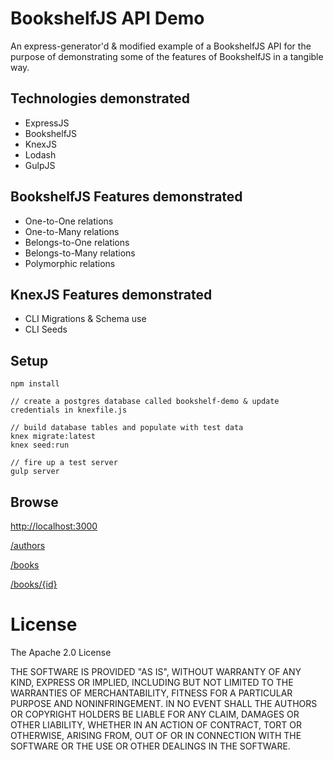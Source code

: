 # BookshelfJS API Demo
An express-generator'd & modified example of a BookshelfJS API for the purpose of demonstrating some of the features of BookshelfJS
in a tangible way.

## Technologies demonstrated ##
- ExpressJS
- BookshelfJS
- KnexJS
- Lodash
- GulpJS

## BookshelfJS Features demonstrated ##
- One-to-One relations
- One-to-Many relations
- Belongs-to-One relations
- Belongs-to-Many relations
- Polymorphic relations

## KnexJS Features demonstrated ##
- CLI Migrations & Schema use
- CLI Seeds

## Setup ##
    npm install
    
    // create a postgres database called bookshelf-demo & update credentials in knexfile.js
    
    // build database tables and populate with test data
    knex migrate:latest
    knex seed:run
    
    // fire up a test server
    gulp server 
    
## Browse ##
[http://localhost:3000](http://localhost:3000)

[/authors](http://localhost:3000/authors)

[/books](http://localhost:3000/books)

[/books/{id}](http://localhost:3000/books/1)




# License ##

The Apache 2.0 License

THE SOFTWARE IS PROVIDED "AS IS", WITHOUT WARRANTY OF ANY KIND, EXPRESS OR
IMPLIED, INCLUDING BUT NOT LIMITED TO THE WARRANTIES OF MERCHANTABILITY,
FITNESS FOR A PARTICULAR PURPOSE AND NONINFRINGEMENT. IN NO EVENT SHALL THE
AUTHORS OR COPYRIGHT HOLDERS BE LIABLE FOR ANY CLAIM, DAMAGES OR OTHER
LIABILITY, WHETHER IN AN ACTION OF CONTRACT, TORT OR OTHERWISE, ARISING FROM,
OUT OF OR IN CONNECTION WITH THE SOFTWARE OR THE USE OR OTHER DEALINGS IN
THE SOFTWARE.
